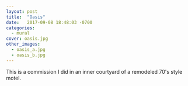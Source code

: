 ```yaml
---
layout: post
title:  "Oasis"
date:   2017-09-08 18:48:03 -0700
categories:
  - mural
cover: oasis.jpg
other_images:
  - oasis_a.jpg
  - oasis_b.jpg
---
```


This is a commission I did in an inner courtyard of a remodeled 70's style motel.
